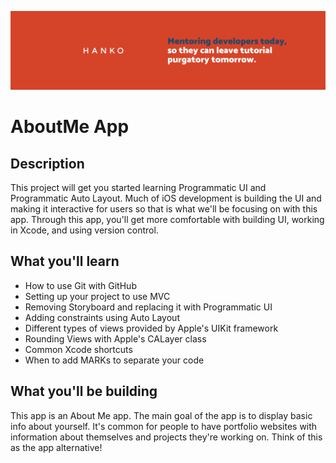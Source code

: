 ![Hanko Banner](Documentation/Banner.png)

# AboutMe App


## Description

This project will get you started learning Programmatic UI and Programmatic Auto Layout. Much of iOS development is building the UI and making it interactive for users so that is what we'll be focusing on with this app. Through this app, you'll get more comfortable with building UI, working in Xcode, and using version control.

## What you'll learn

* How to use Git with GitHub 
* Setting up your project to use MVC
* Removing Storyboard and replacing it with Programmatic UI
* Adding constraints using Auto Layout 
* Different types of views provided by Apple's UIKit framework
* Rounding Views with Apple's CALayer class
* Common Xcode shortcuts
* When to add MARKs to separate your code 

## What you'll be building

This app is an About Me app. The main goal of the app is to display basic info about yourself. It's common for people to have portfolio websites with information about themselves and projects they're working on. Think of this as the app alternative! 
